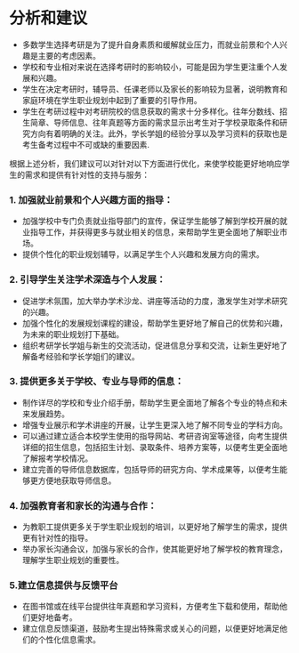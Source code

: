 # 分析和建议

- 多数学生选择考研是为了提升自身素质和缓解就业压力，而就业前景和个人兴趣是主要的考虑因素。
- 学校和专业相对来说在选择考研时的影响较小，可能是因为学生更注重个人发展和兴趣。
- 学生在决定考研时，辅导员、任课老师以及家长的影响较为显著，说明教育和家庭环境在学生职业规划中起到了重要的引导作用。
- 学生在考研过程中对考研院校的信息获取的需求十分多样化。往年分数线、招生简章、导师信息、往年真题等方面的需求显示出考生对于学校录取条件和研究方向有着明确的关注。此外，学长学姐的经验分享以及学习资料的获取也是考生备考过程中不可或缺的重要因素.

根据上述分析，我们建议可以对针对以下方面进行优化，来使学校能更好地响应学生的需求和提供有针对性的支持与服务：

### 1. 加强就业前景和个人兴趣方面的指导：

- 加强学校中专门负责就业指导部门的宣传，保证学生能够了解到学校开展的就业指导工作，并获得更多与就业相关的信息，来帮助学生更全面地了解职业市场。
- 提供个性化的职业规划辅导，以满足学生个人兴趣和发展方向的需求。

### 2. 引导学生关注学术深造与个人发展：

- 促进学术氛围，加大举办学术沙龙、讲座等活动的力度，激发学生对学术研究的兴趣。
- 加强个性化的发展规划课程的建设，帮助学生更好地了解自己的优势和兴趣，为未来的职业规划打下基础。
- 组织考研学长学姐与新生的交流活动，促进信息分享和交流，让新生更好地了解备考经验和学长学姐们的建议。

### 3. 提供更多关于学校、专业与导师的信息：

- 制作详尽的学校和专业介绍手册，帮助学生更全面地了解各个专业的特点和未来发展趋势。
- 增强专业展示和学术讲座的开展，让学生更深入地了解不同专业的学科方向。
- 可以通过建立适合本校学生使用的指导网站、考研咨询室等途径，向考生提供详细的招生信息，包括招生计划、录取条件、培养方案等，以便考生更全面地了解报考学校情况。
- 建立完善的导师信息数据库，包括导师的研究方向、学术成果等，以便考生能够更方便地获取导师信息。

### 4. 加强教育者和家长的沟通与合作：

- 为教职工提供更多关于学生职业规划的培训，以更好地了解学生的需求，提供更有针对性的指导。
- 举办家长沟通会议，加强与家长的合作，使其能更好地了解学校的教育理念，理解学生职业规划的重要性。

### 5.建立信息提供与反馈平台

- 在图书馆或在线平台提供往年真题和学习资料，方便考生下载和使用，帮助他们更好地备考。
- 建立信息反馈渠道，鼓励考生提出特殊需求或关心的问题，以便更好地满足他们的个性化信息需求。